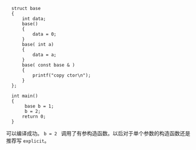 ﻿```
  struct base
  {
      int data;
      base()
      {
          data = 0;
      }
      base( int a)
      {
          data = a;
      }
      base( const base & )
      {
          printf("copy ctor\n");
      }
  };

  int main()
  {
       base b = 1;
       b = 2;
      return 0;
  }
```


可以编译成功。 `b = 2 ` 调用了有参构造函数。以后对于单个参数的构造函数还是推荐写 `explicit`。
